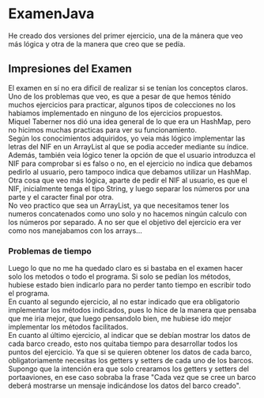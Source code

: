 # ExamenJava
He creado dos versiones del primer ejercicio, una de la mánera que veo más lógica y otra de la manera que creo que se pedía.
## Impresiones del Examen  
El examen en sí no era dificil de realizar si se tenían los conceptos claros.   
Uno de los problemas que veo, es que a pesar de que hemos ténido muchos ejercicios para practicar, algunos tipos de colecciones no los habiamos implementado en ninguno de los ejercicios propuestos.  
Miquel Taberner nos dió una idea general de lo que era un HashMap, pero no hicimos muchas practicas para ver su funcionamiento.  
Según los conocimientos adquiridos, yo veia más lógico implementar las letras del NIF en un ArrayList al que se podia acceder mediante su índice. 
Además, también veia lógico tener la opción de que el usuario introduzca el NIF para comprobar si es falso o no, en el ejercicio no indica que debamos pedirlo al usuario, pero tampoco indica que debamos utilizar un HashMap.
Otra cosa que veo más lógica, aparte de pedir el NIF al usuario, es que el NIF, inicialmente tenga el tipo String, y luego separar los números por una parte y el caracter final por otra.  
No veo practico que sea un ArrayList, ya que necesitamos tener los numeros concatenados como uno solo y no hacemos ningún calculo con los números por separado.
A no ser que el objetivo del ejercicio era ver como nos manejabamos con los arrays...  
### Problemas de tiempo
Luego lo que no me ha quedado claro es si bastaba en el examen hacer solo los metodos o todo el programa. Si solo se pedían los métodos, hubiese estado bien indicarlo para no perder tanto tiempo en escribir todo el programa.  
En cuanto al segundo ejercicio, al no estar indicado que era obligatorio implementar los métodos indicados, pues lo hice de la manera que pensaba que me iria mejor, que luego pensandolo bien, me hubiese ido mejor implementar los métodos facilitados.  
En cuanto al último ejercicio, al indicar que se debían mostrar los datos de cada barco creado, esto nos quitaba tiempo para desarrollar todos los puntos del ejercicio. Ya que si se quieren obtener los datos de cada barco, obligatoriamente necesitas los getters y setters de cada uno de los barcos.  
Supongo que la intención era que solo crearamos los getters y setters del portaaviones, en ese caso sobraba la frase "Cada vez que se cree un barco deberá mostrarse un mensaje indicándose los datos del barco creado".  
